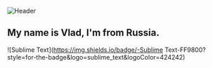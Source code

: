 ![Header](https://github.com/Aronakich/Aronakich/blob/main/assets/header.gif)

## My name is Vlad, I'm from Russia.

![Sublime Text](https://img.shields.io/badge/-Sublime Text-FF9800?style=for-the-badge&logo=sublime_text&logoColor=424242)

